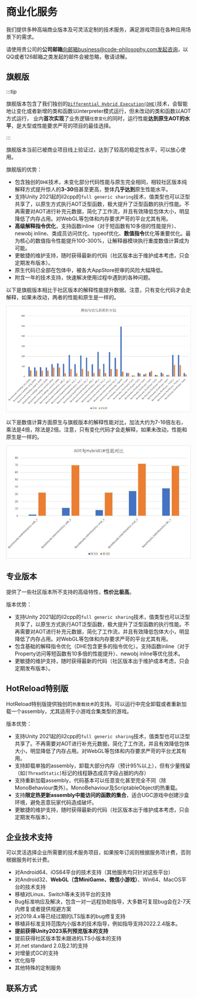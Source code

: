 # 商业化服务

我们提供多种高端商业版本及可灵活定制的技术服务，满足游戏项目在各种应用场景下的需求。

请使用贵公司的**公司邮箱**向邮箱business@code-philosophy.com发起咨询，以QQ或者126邮箱之类发起的邮件会被忽略，敬请谅解。

## 旗舰版

:::tip

旗舰版本包含了我们独创的[`Differential Hybrid Execution(DHE)`](/advanced/differentialhybridexecution.md)技术，会智能地让变化或者新增的类和函数以interpreter模式运行，但未改动的类和函数以AOT方式运行，
业内**首次实现**了业务逻辑`任意变化`的同时，运行性能**达到原生AOT的水平**，是大型或性能要求严苛的项目的最佳选择。

:::

旗舰版本当前已被商业项目线上验证过，达到了较高的稳定性水平，可以放心使用。

旗舰版的优势：

- 包含独创的`DHE`技术，未变化部分代码性能与原生完全相同，相较社区版本纯解释方式提升惊人的**3-30**倍甚至更高，整体**几乎达到**原生性能水平。
- 支持Unity 2021起的il2cpp的`full generic sharing`技术，值类型也可以泛型共享了，以原生方式执行AOT泛型函数，极大提升了泛型函数的执行性能。不再需要对AOT进行补充元数据，简化了工作流，并且有效降低包体大小，明显降低了内存占用。对WebGL等包体和内存要求严苛的平台尤其有用。
- **高级解释指令优化**，支持函数inline（对于短函数有10多倍的性能提升）、newobj inline、类成员访问优化、typeof优化、**数值指令**优化等重要优化。最为核心的数值指令性能提升100-300%，让解释器模块执行重度数值计算成为可能。
- 更敏捷的维护支持，随时获得最新的代码（社区版本出于维护成本考虑，只会定期发布版本）。
- 原生代码已全部在包体中，被各大AppStore拒审的风险大幅降低。
- 附含一年的技术支持，快速解决使用过程中遇到的各种问题。


以下是旗舰版本相比于社区版本的解释性能提升数据。注意，只有变化代码才会走解释，如果未改动，两者的性能和原生是一样的。

![interpreter_optimization](/img/hybridclr/interpreter_optimization.jpg)

以下是数值计算方面原生与旗舰版本的解释性能对比，加法大约为7-16倍左右，乘法是4倍，除法是2倍。注意，只有变化代码才会走解释，如果未改动，性能和原生是一样的。

![benchmark_numeric](/img/hybridclr/benchmark_numeric.jpg)


## 专业版本

提供了一些社区版本所不支持的高级特性，**性价比极高**。

版本优势：

- 支持Unity 2021起的il2cpp的`full generic sharing`技术，值类型也可以泛型共享了，以原生方式执行AOT泛型函数，极大提升了泛型函数的执行性能。不再需要对AOT进行补充元数据，简化了工作流，并且有效降低包体大小，明显降低了内存占用。对WebGL等包体和内存要求严苛的平台尤其有用。
- 包含基础的解释指令优化（DHE包含更多的指令优化）。支持函数inline（对于Property访问等短函数有10多倍的性能提升）、newobj inline等优化技术。
- 更敏捷的维护支持，随时获得最新的代码（社区版本出于维护成本考虑，只会定期发布版本）。

## HotReload特别版

HotReload特别版提供独创的`热重载技术`的支持。可以运行中完全卸载或者重新加载一个assembly，尤其适用于小游戏合集类型的游戏。

版本优势：

- 支持Unity 2021起的il2cpp的`full generic sharing`技术，值类型也可以泛型共享了。不再需要对AOT进行补充元数据，简化了工作流，并且有效降低包体大小，明显降低了内存占用。对WebGL等包体和内存要求严苛的平台尤其有用。
- 支持卸载单独的assembly，卸载大部分内存（预计95%以上），但有少量残留（如`[ThreadStatic]`标记的线程静态成员字段占据的内存）
- 支持重新加载assembly，代码基本可以任意变化甚至完全不同（除MonoBehaviour类外）。MonoBehaviour及ScriptableObject的热重载。
- 支持**限定热更新assembly中能访问的函数的集合**，适合UGC游戏中创建沙盒环境，避免恶意玩家代码造成破坏。
- 更敏捷的维护支持，随时获得最新的代码（社区版本出于维护成本考虑，只会定期发布版本）。



## 企业技术支持

可以灵活选择企业所需要的技术服务项目，如果按年订阅则根据服务项计费，否则根据服务时长计费。

- 对Android64、iOS64平台的技术支持（其他服务均只针对这些平台）
- 对Android32、**WebGL（含MiniGame、微信小游戏）**、Win64、MacOS平台的技术支持
- 移植对Linux、Switch等未支持平台的支持
- Bug标准响应及解决，包含一对一远程协助指导，大多数可复现bug会在2-7天内修复或者提供规避方案
- 对2019.4.x等已经过期的LTS版本的bug修复支持
- 移植非标准支持范围内小版本的技术指导，例如指导支持2022.2.4版本。
- **提前获得Unity2023系列预览版本的支持**
- 提前获得社区版本暂未跟进的LTS小版本的支持
- 对.net standard 2.0及2.1的支持
- 对增量式GC的支持
- 优化指导
- 其他特殊的定制服务

## 联系方式




